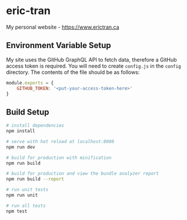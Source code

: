 # eric-tran

My personal website - https://www.erictran.ca

## Environment Variable Setup
My site uses the GitHub GraphQL API to fetch data, therefore a GitHub access token is required. You will need to create `config.js` in the `config` directory. The contents of the file should be as follows:

``` javascript
module.exports = {
    GITHUB_TOKEN: '<put-your-access-token-here>'
}

```

## Build Setup

``` bash
# install dependencies
npm install

# serve with hot reload at localhost:8080
npm run dev

# build for production with minification
npm run build

# build for production and view the bundle analyzer report
npm run build --report

# run unit tests
npm run unit

# run all tests
npm test
```
